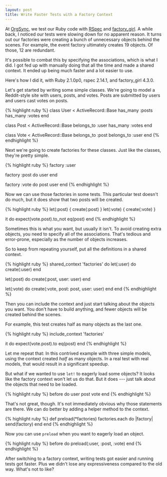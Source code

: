 ```yaml
---
layout: post
title: Write Faster Tests with a Factory Context
---
```


At [OrgSync][1], we test our Ruby code with [RSpec][2] and
[factory_girl][3]. A while back, I noticed our tests were slowing
down for no apparent reason. It turns out our factories were creating
a bunch of unnecessary objects behind the scenes. For example, the
event factory ultimately creates 19 objects. Of those, 12 are
redundant.

It's possible to combat this by specifying the associations, which
is what I did. I got fed up with manually doing that all the time
and made a shared context. It ended up being much faster and a lot
easier to use.

Here's how I did it, with Ruby 2.1.0p0, rspec 2.14.1, and factory_girl
4.3.0.

Let's get started by writing some simple classes. We're going to
model a Reddit-style site with users, posts, and votes. Posts are
submitted by users and users cast votes on posts.

{% highlight ruby %}
class User < ActiveRecord::Base
  has_many :posts
  has_many :votes
end

class Post < ActiveRecord::Base
  belongs_to :user
  has_many :votes
end

class Vote < ActiveRecord::Base
  belongs_to :post
  belongs_to :user
end
{% endhighlight %}

Next we're going to create factories for these classes. Just like
the classes, they're pretty simple.

{% highlight ruby %}
factory :user

factory :post do
  user
end

factory :vote do
  post
  user
end
{% endhighlight %}

Now we can use those factories in some tests. This particular test
doesn't do much, but it does show that two posts will be created.

{% highlight ruby %}
let(:post) { create(:post) }
let(:vote) { create(:vote) }

it do
  expect(vote.post).to_not eq(post)
end
{% endhighlight %}

Sometimes this is what you want, but usually it isn't. To avoid
creating extra objects, you need to specify all of the associations.
That's tedious and error-prone, especially as the number of objects
increases.

So to keep from repeating yourself, put all the definitions in a
shared context.

{% highlight ruby %}
shared_context 'factories' do
  let(:user) do
    create(:user)
  end

  let(:post) do
    create(:post, user: user)
  end

  let(:vote) do
    create(:vote, post: post, user: user)
  end
end
{% endhighlight %}

Then you can include the context and just start talking about the
objects you want. You don't have to build anything, and fewer objects
will be created behind the scenes.

For example, this test creates half as many objects as the last one.

{% highlight ruby %}
include_context 'factories'

it do
  expect(vote.post).to eq(post)
end
{% endhighlight %}

Let me repeat that: In this contrived example with three simple
models, using the context created *half* as many objects. In a real
test with real models, that would result in a significant speedup.

But what if we wanted to use `let!` to eagerly load some objects?
It looks like the factory context won't let us do that. But it does
--- just talk about the objects that need to be loaded.

{% highlight ruby %}
before do
  user
  post
  vote
end
{% endhighlight %}

That's not great, though. It's not immediately obvious why those
statements are there. We can do better by adding a helper method
to the context.

{% highlight ruby %}
def preload(*factories)
  factories.each do |factory|
    send(factory)
  end
end
{% endhighlight %}

Now you can use `preload` when you want to eagerly load an object.

{% highlight ruby %}
before do
  preload(:user, :post, :vote)
end
{% endhighlight %}

After switching to a factory context, writing tests got easier and
running tests got faster. Plus we didn't lose any expressiveness
compared to the old way. What's not to like?

[1]: http://www.orgsync.com
[2]: http://rspec.info
[3]: https://github.com/thoughtbot/factory_girl
